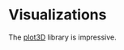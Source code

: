 # Visualizations

The [plot3D](http://www.sthda.com/english/wiki/impressive-package-for-3d-and-4d-graph-r-software-and-data-visualization) 
library is impressive.


